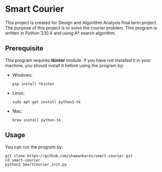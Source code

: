 # Smart Courier

This project is created for Design and Algorithm Analysis final term project. The purpose of this project is to solve the courier problem. This program is written in Python 3.10.4 and using A* search algorithm.

## Prerequisite
This program requires **tkinter** module. If you have not installed it in your machine, you should install it before using the program by:
* Windows: 
  ```
  pip install tkinter
  ```
* Linux:
  ```
  sudo apt-get install python3-tk
  ```
* Mac:
  ```
  brew install python-tk
  ```

## Usage
You can run the program by:
```
git clone https://github.com/shamankares/smart-courier.git
cd smart-courier
python3 SmartCourier_init.py
```
